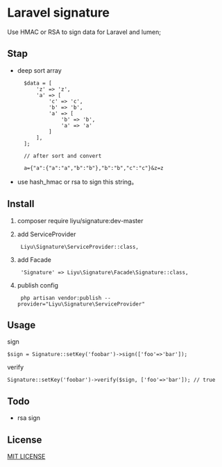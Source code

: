 # Laravel signature

Use HMAC or RSA to sign data for Laravel and lumen;

## Stap

- deep sort array

		$data = [
		    'z' => 'z',
		    'a' => [
		        'c' => 'c',
		        'b' => 'b',
		        'a' => [
		            'b' => 'b',
		            'a' => 'a'
		        ]
		    ],
		];

		// after sort and convert

		a={"a":{"a":"a","b":"b"},"b":"b","c":"c"}&z=z

- use hash_hmac or rsa to sign this string。

## Install

1. composer require liyu/signature:dev-master
2. add ServiceProvider

        Liyu\Signature\ServiceProvider::class,

3. add Facade

        'Signature' => Liyu\Signature\Facade\Signature::class,

4. publish config

        php artisan vendor:publish --provider="Liyu\Signature\ServiceProvider"

## Usage

sign

    $sign = Signature::setKey('foobar')->sign(['foo'=>'bar']);
 
verify

    Signature::setKey('foobar')->verify($sign, ['foo'=>'bar']); // true

## Todo

- rsa sign

## License

[MIT LICENSE](https://github.com/liyu001989/signature/blob/master/LICENSE)
